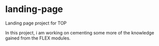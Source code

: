 # landing-page
Landing page project for TOP

In this project, i am working on cementing some more of the knowledge gained from the FLEX modules.